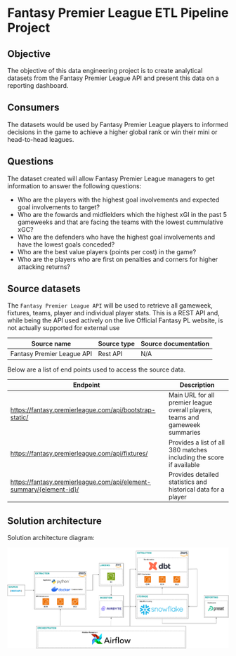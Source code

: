 # Fantasy Premier League ETL Pipeline Project 

## Objective 
The objective of this data engineering project is to create analytical datasets from the Fantasy Premier League API and present this data on a reporting dashboard.

## Consumers 
The datasets would be used by Fantasy Premier League players to informed decisions in the game to achieve a higher global rank or win their mini or head-to-head leagues.

## Questions 
The dataset created will allow Fantasy Premier League managers to get information to answer the following questions:

- Who are the players with the highest goal involvements and expected goal involvements to target?
- Who are the fowards and midfielders which the highest xGI in the past 5 gameweeks and that are facing the teams with the lowest cummulative xGC?
- Who are the defenders who have the highest goal involvements and have the lowest goals conceded?
- Who are the best value players (points per cost) in the game?
- Who are the players who are first on penalties and corners for higher attacking returns?

## Source datasets 
The `Fantasy Premier League API` will be used to retrieve all gameweek, fixtures, teams, player and individual player stats. This is a REST API and, while being the API used actively on the live Official Fantasy PL website, is not actually supported for external use

| Source name | Source type | Source documentation |
| - | - | - |
| Fantasy Premier League API | Rest API | N/A |  

Below are a list of end points used to access the source data.

| Endpoint | Description |
| - | - |
| https://fantasy.premierleague.com/api/bootstrap-static/ | Main URL for all premier league overall players, teams and gameweek summaries |
| https://fantasy.premierleague.com/api/fixtures/ | Provides a list of all 380 matches including the score if available |
| https://fantasy.premierleague.com/api/element-summary/{element-id}/	| Provides detailed statistics and historical data for a player | 

## Solution architecture

Solution architecture diagram: 

![images/architecture-1.png](images/architecture-1.png)
